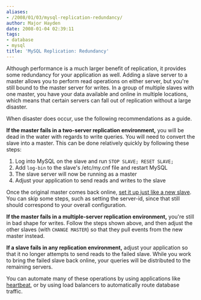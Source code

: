 ```yaml
---
aliases:
- /2008/01/03/mysql-replication-redundancy/
author: Major Hayden
date: 2008-01-04 02:39:11
tags:
- database
- mysql
title: 'MySQL Replication: Redundancy'
---
```


Although performance is a much larger benefit of replication, it provides some redundancy for your application as well. Adding a slave server to a master allows you to perform read operations on either server, but you're still bound to the master server for writes. In a group of multiple slaves with one master, you have your data available and online in multiple locations, which means that certain servers can fall out of replication without a large disaster.

When disaster does occur, use the following recommendations as a guide.

**If the master fails in a two-server replication environment,** you will be dead in the water with regards to write queries. You will need to convert the slave into a master. This can be done relatively quickly by following these steps:

  1. Log into MySQL on the slave and run `STOP SLAVE; RESET SLAVE;`
  2. Add `log-bin` to the slave's /etc/my.cnf file and restart MySQL
  3. The slave server will now be running as a master
  4. Adjust your application to send reads and writes to the slave

Once the original master comes back online, [set it up just like a new slave][1]. You can skip some steps, such as setting the server-id, since that still should correspond to your overall configuration.

**If the master fails in a multiple-server replication environment,** you're still in bad shape for writes. Follow the steps shown above, and then adjust the other slaves (with `CHANGE MASTER`) so that they pull events from the new master instead.

**If a slave fails in any replication environment,** adjust your application so that it no longer attempts to send reads to the failed slave. While you work to bring the failed slave back online, your queries will be distributed to the remaining servers.

You can automate many of these operations by using applications like [heartbeat][2], or by using load balancers to automatically route database traffic.

 [1]: http://rackerhacker.com/2007/12/31/seven-step-mysql-replication/
 [2]: http://www.linux-ha.org/
